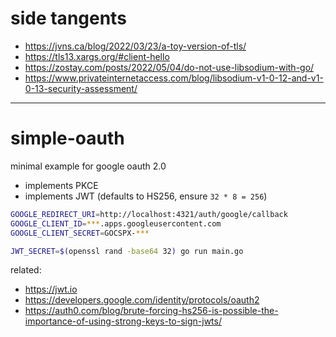 # side tangents

- https://jvns.ca/blog/2022/03/23/a-toy-version-of-tls/
- https://tls13.xargs.org/#client-hello
- https://zostay.com/posts/2022/05/04/do-not-use-libsodium-with-go/
- https://www.privateinternetaccess.com/blog/libsodium-v1-0-12-and-v1-0-13-security-assessment/

---

# simple-oauth

minimal example for google oauth 2.0

- implements PKCE
- implements JWT (defaults to HS256, ensure `32 * 8 = 256`)

```sh
GOOGLE_REDIRECT_URI=http://localhost:4321/auth/google/callback
GOOGLE_CLIENT_ID=***.apps.googleusercontent.com
GOOGLE_CLIENT_SECRET=GOCSPX-***
```

```sh
JWT_SECRET=$(openssl rand -base64 32) go run main.go
```

related:
- https://jwt.io
- https://developers.google.com/identity/protocols/oauth2
- https://auth0.com/blog/brute-forcing-hs256-is-possible-the-importance-of-using-strong-keys-to-sign-jwts/
